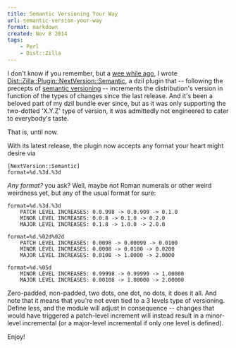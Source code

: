 ```yaml
---
title: Semantic Versioning Your Way
url: semantic-version-your-way
format: markdown
created: Nov 8 2014
tags:
    - Perl
    - Dist::Zilla
---
```


I don't know if you remember, but a [wee while ago](blog:dist-zilla-semanticversion), I wrote
[Dist::Zilla::Plugin::NextVersion::Semantic](cpan:release/Dist-Zilla-Plugin-NextVersion-Semantic),
a dzil plugin that -- following the precepts of [semantic versioning][semver] -- increments the distribution's version in function of the
types of changes since the last release. And it's been a beloved part of my dzil
bundle ever since, but as it was only supporting the
two-dotted 'X.Y.Z' type of version, it was admittedly not engineered to cater
to everybody's taste.

That is, until now.

With its latest release, the plugin now accepts any format your heart might
desire via

    [NextVersion::Semantic]   
    format=%d.%3d.%3d

*Any format?* you ask? Well, maybe not Roman numerals or other weird weirdness yet, but any of the
usual format for sure:

    format=%d.%3d.%3d 
        PATCH LEVEL INCREASES: 0.0.998 -> 0.0.999 -> 0.1.0
        MINOR LEVEL INCREASES: 0.0.8 -> 0.1.0 -> 0.2.0
        MAJOR LEVEL INCREASES: 0.1.8 -> 1.0.0 -> 2.0.0

    format=%d.%02d%02d
        PATCH LEVEL INCREASES: 0.0098 -> 0.00099 -> 0.0100
        MINOR LEVEL INCREASES: 0.0008 -> 0.0100 -> 0.0200
        MAJOR LEVEL INCREASES: 0.0108 -> 1.0000 -> 2.0000

    format=%d.%05d
        MINOR LEVEL INCREASES: 0.99998 -> 0.99999 -> 1.00000
        MAJOR LEVEL INCREASES: 0.00108 -> 1.00000 -> 2.00000

Zero-padded, non-padded, two dots, one dot, no dots, it does it all.
And note that it means that you're not even tied to a 3 levels type of
versioning.  Define less, and the module will adjust in consequence -- changes that would
have triggered a patch-level increment will instead result in a minor-level
incremental (or a major-level incremental if only one level is defined).

Enjoy!

[semver]: http://semver.org/
